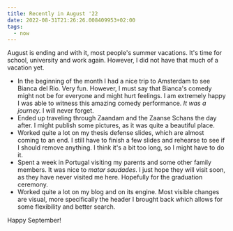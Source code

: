 ```yaml
---
title: Recently in August '22
date: 2022-08-31T21:26:26.008409953+02:00
tags:
  - now
---
```


August is ending and with it, most people's summer vacations. It's time for school, university and work again. However, I did not have that much of a vacation yet.

<!--more-->

- In the beginning of the month I had a nice trip to Amsterdam to see Bianca del Rio. Very fun. However, I must say that Bianca's comedy might not be for everyone and might hurt feelings. I am extremely happy I was able to witness this amazing comedy performance. _It was a journey._  I will never forget.
- Ended up traveling through Zaandam and the Zaanse Schans the day after. I might publish some pictures, as it was quite a beautiful place.
- Worked quite a lot on my thesis defense slides, which are almost coming to an end. I still have to finish a few slides and rehearse to see if I should remove anything. I think it's a bit too long, so I might have to do it.
- Spent a week in Portugal visiting my parents and some other family members. It was nice to _matar saudades_. I just hope they will visit soon, as they have never visited me here. Hopefully for the graduation ceremony.
- Worked quite a lot on my blog and on its engine. Most visible changes are visual, more specifically the header I brought back which allows for some flexibility and better search.

Happy September!
